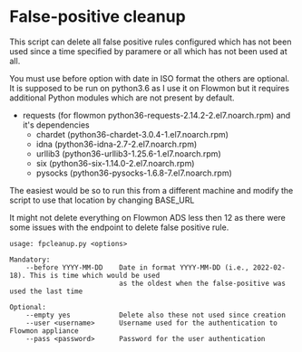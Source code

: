 # False-positive cleanup

This script can delete all false positive rules configured which has not been used since a time specified by paramere or all which has not been used at all.

You must use before option with date in ISO format the others are optional. It is supposed to be run on python3.6 as I use it on Flowmon but it requires additional Python modules which are not present by default.

- requests (for flowmon python36-requests-2.14.2-2.el7.noarch.rpm) and it's dependencies
  - chardet (python36-chardet-3.0.4-1.el7.noarch.rpm)
  - idna (python36-idna-2.7-2.el7.noarch.rpm)
  - urllib3 (python36-urllib3-1.25.6-1.el7.noarch.rpm)
   - six (python36-six-1.14.0-2.el7.noarch.rpm)
   - pysocks (python36-pysocks-1.6.8-7.el7.noarch.rpm)

The easiest would be so to run this from a different machine and modify the script to use that location by changing BASE_URL

It might not delete everything on Flowmon ADS less then 12 as there were some issues with the endpoint to delete false positive rule.

```
usage: fpcleanup.py <options>

Mandatory:
    --before YYYY-MM-DD    Date in format YYYY-MM-DD (i.e., 2022-02-18). This is time which would be used
                           as the oldest when the false-positive was used the last time

Optional:
    --empty yes            Delete also these not used since creation
    --user <username>      Username used for the authentication to Flowmon appliance
    --pass <password>      Password for the user authentication
```